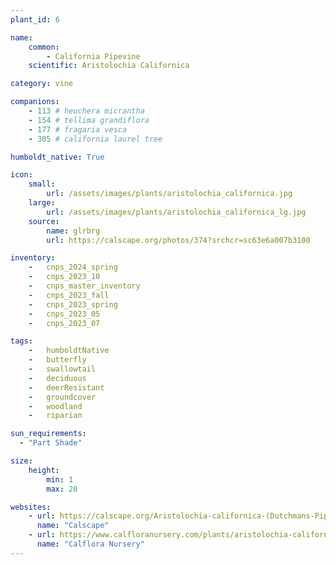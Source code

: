 ```yaml
---
plant_id: 6

name: 
    common: 
        - California Pipevine 
    scientific: Aristolochia Californica 

category: vine

companions: 
    - 113 # heuchera micrantha
    - 154 # tellima grandiflora
    - 177 # fragaria vesca 
    - 305 # california laurel tree

humboldt_native: True

icon: 
    small: 
        url: /assets/images/plants/aristolochia_californica.jpg 
    large: 
        url: /assets/images/plants/aristolochia_californica_lg.jpg 
    source: 
        name: glrbrg 
        url: https://calscape.org/photos/374?srchcr=sc63e6a007b3100 

inventory: 
    -   cnps_2024_spring
    -   cnps_2023_10
    -   cnps_master_inventory
    -   cnps_2023_fall
    -   cnps_2023_spring
    -   cnps_2023_05 
    -   cnps_2023_07 

tags:  
    -   humboldtNative
    -   butterfly
    -   swallowtail
    -   deciduous
    -   deerResistant
    -   groundcover
    -   woodland
    -   riparian

sun_requirements:
  - "Part Shade"

size:
    height: 
        min: 1
        max: 20

websites:
    - url: https://calscape.org/Aristolochia-californica-(Dutchmans-Pipe) 
      name: "Calscape"
    - url: https://www.calfloranursery.com/plants/aristolochia-californica
      name: "Calflora Nursery"
---
```


